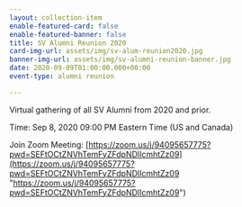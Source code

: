 ```yaml
---
layout: collection-item
enable-featured-card: false
enable-featured-banner: false
title: SV Alumni Reunion 2020
card-img-url: assets/img/sv-alum-reunion2020.jpg
banner-img-url: assets/img/sv-alumni-reunion-banner.jpg
date: 2020-09-09T01:00:00.000+00:00
event-type: alumni reunion

---
```

Virtual gathering of all SV Alumni from 2020 and prior.

Time: Sep 8, 2020 09:00 PM Eastern Time (US and Canada)

Join Zoom Meeting: [https://zoom.us/j/94095657775?pwd=SEFtOCtZNVhTemFyZFdpNDlIcmhtZz09](https://zoom.us/j/94095657775?pwd=SEFtOCtZNVhTemFyZFdpNDlIcmhtZz09 "https://zoom.us/j/94095657775?pwd=SEFtOCtZNVhTemFyZFdpNDlIcmhtZz09")